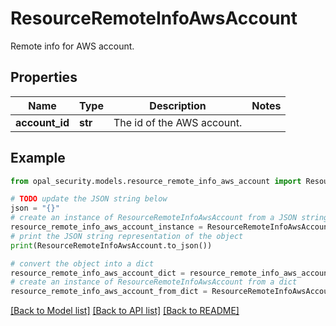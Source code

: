 # ResourceRemoteInfoAwsAccount

Remote info for AWS account.

## Properties

Name | Type | Description | Notes
------------ | ------------- | ------------- | -------------
**account_id** | **str** | The id of the AWS account. | 

## Example

```python
from opal_security.models.resource_remote_info_aws_account import ResourceRemoteInfoAwsAccount

# TODO update the JSON string below
json = "{}"
# create an instance of ResourceRemoteInfoAwsAccount from a JSON string
resource_remote_info_aws_account_instance = ResourceRemoteInfoAwsAccount.from_json(json)
# print the JSON string representation of the object
print(ResourceRemoteInfoAwsAccount.to_json())

# convert the object into a dict
resource_remote_info_aws_account_dict = resource_remote_info_aws_account_instance.to_dict()
# create an instance of ResourceRemoteInfoAwsAccount from a dict
resource_remote_info_aws_account_from_dict = ResourceRemoteInfoAwsAccount.from_dict(resource_remote_info_aws_account_dict)
```
[[Back to Model list]](../README.md#documentation-for-models) [[Back to API list]](../README.md#documentation-for-api-endpoints) [[Back to README]](../README.md)


